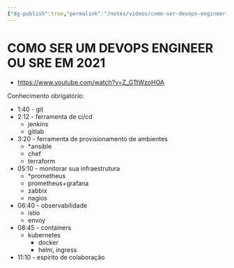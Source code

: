 ```yaml
---
{"dg-publish":true,"permalink":"/notes/videos/como-ser-devops-engineer-em-2021/","dgHomeLink":true,"dgPassFrontmatter":false}
---
```


# COMO SER UM DEVOPS ENGINEER OU SRE EM 2021

- <https://www.youtube.com/watch?v=Z_GTtWzoHOA>

Conhecimento obrigatório:

- 1:40 - git
- 2:12 - ferramenta de ci/cd
    - jenkins
    - gitlab
- 3:20 - ferramenta de provisionamento de ambientes
    - *ansible
    - chef
    - terraform
- 05:10 - monitorar sua infraestrutura
    - *prometheus
    - prometheus+grafana
    - zabbix
    - nagios
- 06:40 - observabilidade
    - istio
    - envoy
- 08:45 - containers
    - kubernetes
        - docker
        - helm, ingress
- 11:10 - espírito de colaboração


